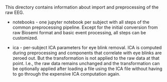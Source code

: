 This directory contains information about import and preprocessing of the raw EEG.

* notebooks - one jupyter notebook per subject with all steps of the common preprocessing pipeline. Except for the initial conversion from raw Biosemi format and basic event processing, all steps can be customized.

* ica - per-subject ICA parameters for eye blink removal. ICA is computed during preprocessing and components that correlate with eye blinks are zeroed out. But the transformation is not applied to the raw data at that point. I.e., the raw data remains unchanged and the transformation can be optionally applied after loading a file using the ICA file without having to go through the expensive ICA computation again.
